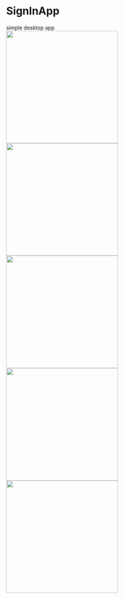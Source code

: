 SignInApp
=========

simple desktop app
<br>
<img src="http://www.gduts.com/img/src2.png" width=300 />
<img src="http://www.gduts.com/img/hz1.png" width=300 />
<img src="http://www.gduts.com/img/hz2.png" width=300 />
<img src="http://www.gduts.com/img/hz3.png" width=300 />
<img src="http://www.gduts.com/img/hz4.png" width=300 />
